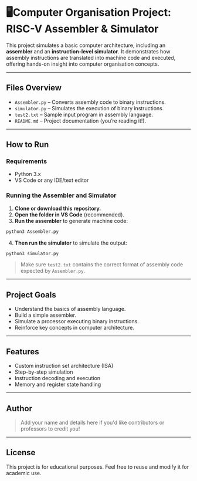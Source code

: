# 🖥Computer Organisation Project: RISC-V Assembler & Simulator

This project simulates a basic computer architecture, including an **assembler** and an **instruction-level simulator**. It demonstrates how assembly instructions are translated into machine code and executed, offering hands-on insight into computer organisation concepts.

---

## Files Overview

- `Assembler.py` – Converts assembly code to binary instructions.
- `simulator.py` – Simulates the execution of binary instructions.
- `test2.txt` – Sample input program in assembly language.
- `README.md` – Project documentation (you’re reading it!).

---

## How to Run

### Requirements

- Python 3.x
- VS Code or any IDE/text editor

### Running the Assembler and Simulator

1. **Clone or download this repository.**
2. **Open the folder in VS Code** (recommended).
3. **Run the assembler** to generate machine code:

```bash
python3 Assembler.py
```

4. **Then run the simulator** to simulate the output:

```bash
python3 simulator.py
```

> Make sure `test2.txt` contains the correct format of assembly code expected by `Assembler.py`.

---

## Project Goals

- Understand the basics of assembly language.
- Build a simple assembler.
- Simulate a processor executing binary instructions.
- Reinforce key concepts in computer architecture.

---

## Features

- Custom instruction set architecture (ISA)
- Step-by-step simulation
- Instruction decoding and execution
- Memory and register state handling

---

## Author

> Add your name and details here if you'd like contributors or professors to credit you!

---

## License

This project is for educational purposes. Feel free to reuse and modify it for academic use.
